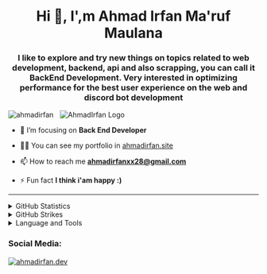 <h1 align="center">Hi 👋, I',m Ahmad Irfan Ma'ruf Maulana</h1>
<h3 align="center">I like to explore and try new things on topics related to web development, backend, api and also scrapping, you can call it BackEnd Development. Very interested in optimizing performance for the best user experience on the web and discord bot development</h3>
<img align="right" alt="AhmadIrfan Logo" width="400" src="https://res.cloudinary.com/panda-empire/image/upload/v1679042015/20230314_175150_f6x2py.png" />

<p align="left"> <img src="https://komarev.com/ghpvc/?username=ahmadirfanmarufm&label=Profile%20views&color=0e75b6&style=flat" alt="ahmadirfan" /> </p>

- 🔭 I’m focusing on **Back End Developer**

- 👨‍💻 You can see my portfolio in [ahmadirfan.site](ahmadirfan.site)

- 📫 How to reach me **ahmadirfanxx28@gmail.com**

- ⚡ Fun fact **I think i'am happy :)**

<hr/>

<details>
<summary>GitHub Statistics</summary>
  
<hr/>
<p align="left"><img src="https://github-readme-stats.vercel.app/api?username=ahmadirfanmarufm&show_icons=true" alt="ahmadirfan" />
</p>

<p align="left">
<img height="154" src="https://github-readme-stats.vercel.app/api/top-langs/?username=ahmadirfanmarufm&layout=compact&hide=php&langs_count=6" />
</p>
</details>

<details>
<summary>GitHub Strikes</summary>
  
<hr/>
<p><img src="https://github-readme-streak-stats.herokuapp.com/?user=ahmadirfanmarufm&" alt="ahmadirfann" /></p>
</details>

<details>
<summary>Language and Tools</summary>
  
<hr/>
<p align="left"> <a href="https://getbootstrap.com" target="_blank" rel="noreferrer"> <img src="https://raw.githubusercontent.com/devicons/devicon/master/icons/bootstrap/bootstrap-plain-wordmark.svg" alt="bootstrap" width="40" height="40"/> </a> <a href="https://codeigniter.com" target="_blank" rel="noreferrer"> <img src="https://cdn.worldvectorlogo.com/logos/codeigniter.svg" alt="codeigniter" width="40" height="40"/> </a> <a href="https://www.w3schools.com/css/" target="_blank" rel="noreferrer"> <img src="https://raw.githubusercontent.com/devicons/devicon/master/icons/css3/css3-original-wordmark.svg" alt="css3" width="40" height="40"/> </a> <a href="https://expressjs.com" target="_blank" rel="noreferrer"> <img src="https://raw.githubusercontent.com/devicons/devicon/master/icons/express/express-original-wordmark.svg" alt="express" width="40" height="40"/> </a> <a href="https://firebase.google.com/" target="_blank" rel="noreferrer"> <img src="https://www.vectorlogo.zone/logos/firebase/firebase-icon.svg" alt="firebase" width="40" height="40"/> </a> <a href="https://heroku.com" target="_blank" rel="noreferrer"> <img src="https://www.vectorlogo.zone/logos/heroku/heroku-icon.svg" alt="heroku" width="40" height="40"/> </a> <a href="https://developer.mozilla.org/en-US/docs/Web/JavaScript" target="_blank" rel="noreferrer"> <img src="https://raw.githubusercontent.com/devicons/devicon/master/icons/javascript/javascript-original.svg" alt="javascript" width="40" height="40"/> </a> <a href="https://www.mongodb.com/" target="_blank" rel="noreferrer"> <img src="https://raw.githubusercontent.com/devicons/devicon/master/icons/mongodb/mongodb-original-wordmark.svg" alt="mongodb" width="40" height="40"/> </a> <a href="https://nextjs.org/" target="_blank" rel="noreferrer"> <img src="https://cdn.worldvectorlogo.com/logos/nextjs-2.svg" alt="nextjs" width="40" height="40"/> </a> <a href="https://postman.com" target="_blank" rel="noreferrer"> <img src="https://www.vectorlogo.zone/logos/getpostman/getpostman-icon.svg" alt="postman" width="40" height="40"/> </a> <a href="https://reactjs.org/" target="_blank" rel="noreferrer"> <img src="https://raw.githubusercontent.com/devicons/devicon/master/icons/react/react-original-wordmark.svg" alt="react" width="40" height="40"/> </a> </p>
</details>

<h3 align="left">Social Media:</h3>
<p align="left">
<a href="https://instagram.com/ahmadirfan.dev" target="blank"><img align="center" src="https://raw.githubusercontent.com/rahuldkjain/github-profile-readme-generator/master/src/images/icons/Social/instagram.svg" alt="ahmadirfan.dev" height="30" width="40" /></a>
</p>
